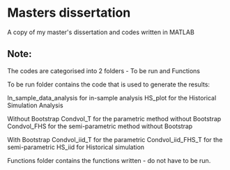 # Masters dissertation
 A copy of my master's dissertation and codes written in MATLAB

## Note:
The codes are categorised into 2 folders - To be run and Functions

To be run folder contains the code that is used to generate the results:

In_sample_data_analysis for in-sample analysis
HS_plot for the Historical Simulation Analysis

Without Bootstrap
Condvol_T for the parametric method without Bootstrap
Condvol_FHS for the semi-parametric method without Bootstrap

With Bootstrap
Condvol_iid_T for the parametric
Condvol_iid_FHS_T for the semi-parametric
HS_iid for Historical simulation 


Functions folder contains the functions written - do not have to be run. 
